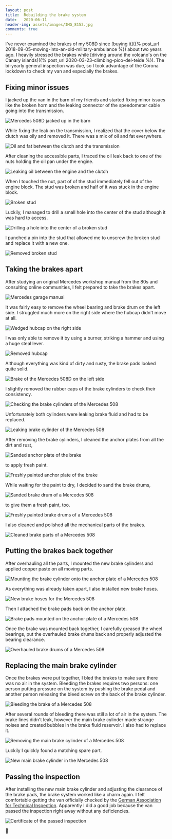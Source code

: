 ```yaml
---
layout: post
title:  Rebuilding the brake system
date:   2020-06-11
header-img: assets/images/IMG_8153.jpg
comments: true
---
```


I've never examined the brakes of my 508D since [buying it]({% post_url 2018-09-05-moving-into-an-old-military-ambulance %}) about two years ago. I heavily stressed the brakes while [driving around the volcano's on the Canary islands]({% post_url 2020-03-23-climbing-pico-del-teide %}). The bi-yearly general inspection was due, so I took advantage of the Corona lockdown to check my van and especially the brakes.

## Fixing minor issues

I jacked up the van in the barn of my friends and started fixing minor issues like the broken horn and the leaking connector of the speedometer cable going into the transmission.

![Mercedes 508D jacked up in the barn](/assets/images/IMG_8076_2.jpg)

While fixing the leak on the transmission, I realized that the cover below the clutch was oily and removed it. There was a mix of oil and fat everywhere.

![Oil and fat between the clutch and the transmission](/assets/images/IMG_8119.jpg)

After cleaning the accessible parts, I traced the oil leak back to one of the nuts holding the oil pan under the engine.

![Leaking oil between the engine and the clutch](/assets/images/IMG_8122.jpg)

When I touched the nut, part of of the stud immediately fell out of the engine block. The stud was broken and half of it was stuck in the engine block.

![Broken stud](/assets/images/IMG_8134.jpg)

Luckily, I managed to drill a small hole into the center of the stud although it was hard to access.

![Drilling a hole into the center of a broken stud](/assets/images/IMG_8151.jpg)

I punched a pin into the stud that allowed me to unscrew the broken stud and replace it with a new one.

![Removed broken stud](/assets/images/IMG_8152.jpg)

## Taking the brakes apart

After studying an original Mercedes workshop manual from the 80s and consulting online communities, I felt prepared to take the brakes apart.

![Mercedes garage manual](/assets/images/IMG_8044.jpg)

It was fairly easy to remove the wheel bearing and brake drum on the left side. I struggled much more on the right side where the hubcap didn't move at all.

![Wedged hubcap on the right side](/assets/images/IMG_8080.jpg)

I was only able to remove it by using a burner, striking a hammer and using a huge steal lever.

![Removed hubcap](/assets/images/IMG_8081.jpg)

Although everything was kind of dirty and rusty, the brake pads looked quite solid.

![Brake of the Mercedes 508D on the left side](/assets/images/IMG_8024.jpg)

I slightly removed the rubber caps of the brake cylinders to check their consistency.

![Checking the brake cylinders of the Mercedes 508](/assets/images/IMG_8100.jpg)

Unfortunately both cylinders were leaking brake fluid and had to be replaced.

![Leaking brake cylinder of the Mercedes 508](/assets/images/IMG_8048.jpg)

After removing the brake cylinders, I cleaned the anchor plates from all the dirt and rust,

![Sanded anchor plate of the brake](/assets/images/IMG_8065_2.jpg)

to apply fresh paint.

![Freshly painted anchor plate of the brake](/assets/images/IMG_8067.jpg)

While waiting for the paint to dry, I decided to sand the brake drums,

![Sanded brake drum of a Mercedes 508](/assets/images/IMG_8114_2.jpg)

to give them a fresh paint, too.

![Freshly painted brake drums of a Mercedes 508](/assets/images/IMG_8116.jpg)

I also cleaned and polished all the mechanical parts of the brakes.

![Cleaned brake parts of a Mercedes 508](/assets/images/IMG_8117.jpg)

## Putting the brakes back together

After overhauling all the parts, I mounted the new brake cylinders and applied copper paste on all moving parts.

![Mounting the brake cylinder onto the anchor plate of a Mercedes 508](/assets/images/IMG_8154.jpg)

As everything was already taken apart, I also installed new brake hoses.

![New brake hoses for the Mercedes 508](/assets/images/IMG_8161.jpg)

Then I attached the brake pads back on the anchor plate.

![Brake pads mounted on the anchor plate of a Mercedes 508](/assets/images/IMG_8153.jpg)

Once the brake was mounted back together, I carefully greased the wheel bearings, put the overhauled brake drums back and properly adjusted the bearing clearance.

![Overhauled brake drums of a Mercedes 508](/assets/images/IMG_8158.jpg)

## Replacing the main brake cylinder

Once the brakes were put together, I bled the brakes to make sure there was no air in the system. Bleeding the brakes requires two persons: one person putting pressure on the system by pushing the brake pedal and another person releasing the bleed screw on the back of the brake cylinder.

![Bleeding the brake of a Mercedes 508](/assets/images/IMG_8160.jpg)

After several rounds of bleeding there was still a lot of air in the system. The brake lines didn't leak, however the main brake cylinder made strange noises and created bubbles in the brake fluid reservoir. I also had to replace it.

![Removing the main brake cylinder of a Mercedes 508](/assets/images/IMG_8167.jpg)

Luckily I quickly found a matching spare part.

![New main brake cylinder in the Mercedes 508](/assets/images/IMG_8176.jpg)

## Passing the inspection

After installing the new main brake cylinder and adjusting the clearance of the brake pads, the brake system worked like a charm again. I felt comfortable getting the van officially checked by the [German Association for Technical Inspection](https://en.wikipedia.org/wiki/Technischer_%C3%9Cberwachungsverein). Apparently I did a good job because the van passed the inspection right away without any deficiencies.

![Certificate of the passed inspection](/assets/images/IMG_8282.jpg)

:tada:
